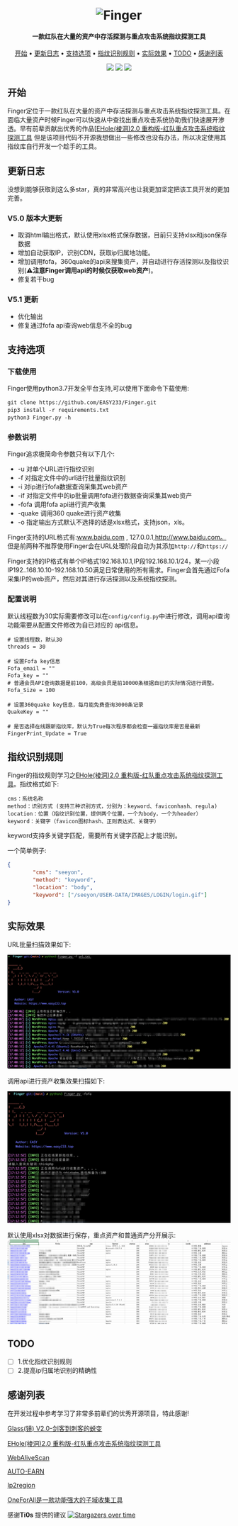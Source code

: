 <h1 align="center">
  <br>
  <img src="https://picbed.easy233.top//imgQQ%E6%88%AA%E5%9B%BE20210603085018.png" width="400px" alt="Finger">
</h1>

<h4 align="center">一款红队在大量的资产中存活探测与重点攻击系统指纹探测工具</h4>

<p align="center">
  <a href="#开始">开始</a> •
  <a href="#更新日志">更新日志</a> •
  <a href="#支持选项">支持选项</a> •
  <a href="#指纹识别规则">指纹识别规则</a> •
  <a href="#实际效果">实际效果</a> •
  <a href="#todo">TODO</a> •
  <a href="#感谢列表">感谢列表</a>
</p>
<p align="center">
    <img src="https://img.shields.io/badge/Author-EASY-da282a">
    <img src="https://img.shields.io/badge/Language-python3.7-da282a"></a>
    <img src="https://img.shields.io/badge/Version-V5.0-da282a">
</p>





## 开始

Finger定位于一款红队在大量的资产中存活探测与重点攻击系统指纹探测工具。在面临大量资产时候Finger可以快速从中查找出重点攻击系统协助我们快速展开渗透。早有前辈贡献出优秀的作品[[EHole(棱洞)2.0 重构版-红队重点攻击系统指纹探测工具](https://github.com/EdgeSecurityTeam/EHole) 但是该项目代码不开源我想做出一些修改也没有办法，所以决定使用其指纹库自行开发一个趁手的工具。

## 更新日志

没想到能够获取到这么多star，真的非常高兴也让我更加坚定把该工具开发的更加完善。

### V5.0 版本大更新

- 取消html输出格式，默认使用xlsx格式保存数据，目前只支持xlsx和json保存数据
- 增加自动获取IP，识别CDN，获取ip归属地功能。
- 增加调用fofa，360quake的api来搜集资产，并自动进行存活探测以及指纹识别(⚠️**注意Finger调用api的时候仅获取web资产**)。
- 修复若干bug

### V5.1 更新

- 优化输出
- 修复通过fofa api查询web信息不全的bug

## 支持选项

### 下载使用

Finger使用python3.7开发全平台支持,可以使用下面命令下载使用:

```html
git clone https://github.com/EASY233/Finger.git
pip3 install -r requirements.txt
python3 Finger.py -h
```

### 参数说明

Finger追求极简命令参数只有以下几个:

- -u  对单个URL进行指纹识别
- -f   对指定文件中的url进行批量指纹识别
- -i    对ip进行fofa数据查询采集其web资产
- -if   对指定文件中的ip批量调用fofa进行数据查询采集其web资产
- -fofa 调用fofa api进行资产收集
- -quake 调用360 quake进行资产收集
- -o  指定输出方式默认不选择的话是xlsx格式，支持json，xls。

Finger支持的URL格式有:www.baidu.com , 127.0.0.1,http://www.baidu.com。 但是前两种不推荐使用Finger会在URL处理阶段自动为其添加``http://``和``https://``

Finger支持的IP格式有单个IP格式192.168.10.1,IP段192.168.10.1/24，某一小段IP192..168.10.10-192.168.10.50满足日常使用的所有需求。Finger会首先通过Fofa采集IP的web资产，然后对其进行存活探测以及系统指纹探测。

### 配置说明

默认线程数为30实际需要修改可以在`config/config.py`中进行修改，调用api查询功能需要从配置文件修改为自已对应的 api信息。

```
# 设置线程数，默认30
threads = 30

# 设置Fofa key信息
Fofa_email = ""
Fofa_key = ""
# 普通会员API查询数据是前100，高级会员是前10000条根据自已的实际情况进行调整。
Fofa_Size = 100

# 设置360quake key信息，每月能免费查询3000条记录
QuakeKey = ""

# 是否选择在线跟新指纹库，默认为True每次程序都会检查一遍指纹库是否是最新
FingerPrint_Update = True
```

## 指纹识别规则

Finger的指纹规则学习之[EHole(棱洞)2.0 重构版-红队重点攻击系统指纹探测工具](https://github.com/EdgeSecurityTeam/EHole)。指纹格式如下:

```
cms：系统名称
method：识别方式 (支持三种识别方式，分别为：keyword、faviconhash、regula)
location：位置（指纹识别位置，提供两个位置，一个为body，一个为header）
keyword：关键字（favicon图标hash、正则表达式、关键字）
```

keyword支持多关键字匹配，需要所有关键字匹配上才能识别。

一个简单例子:

```json
{
		"cms": "seeyon",
		"method": "keyword",
		"location": "body",
		"keyword": ["/seeyon/USER-DATA/IMAGES/LOGIN/login.gif"]
}
```

## 实际效果

URL批量扫描效果如下:

![](./img/1.png)

调用api进行资产收集效果扫描如下:

![](./img/imgimage-20210915171346477.png)

默认使用xlsx对数据进行保存，重点资产和普通资产分开展示:
![](./img/imgimage-20210915171612756.png)

## TODO

- [ ] 1.优化指纹识别规则
- [ ] 2.提高ip归属地识别的精确性

## 感谢列表
在开发过程中参考学习了非常多前辈们的优秀开源项目，特此感谢!

[Glass(镜) V2.0-剑客到刺客的蜕变](https://github.com/s7ckTeam/Glass)

[EHole(棱洞)2.0 重构版-红队重点攻击系统指纹探测工具](https://github.com/EdgeSecurityTeam/EHole)

[WebAliveScan](https://github.com/broken5/WebAliveScan)

[AUTO-EARN](https://github.com/Echocipher/AUTO-EARN)

[Ip2region](https://github.com/lionsoul2014/ip2region)

[OneForAll是一款功能强大的子域收集工具](https://github.com/shmilylty/OneForAll)

感谢**Ti0s** 提供的建议
[![Stargazers over time](https://starchart.cc/EASY233/Finger.svg)](https://starchart.cc/EASY233/Finger)

